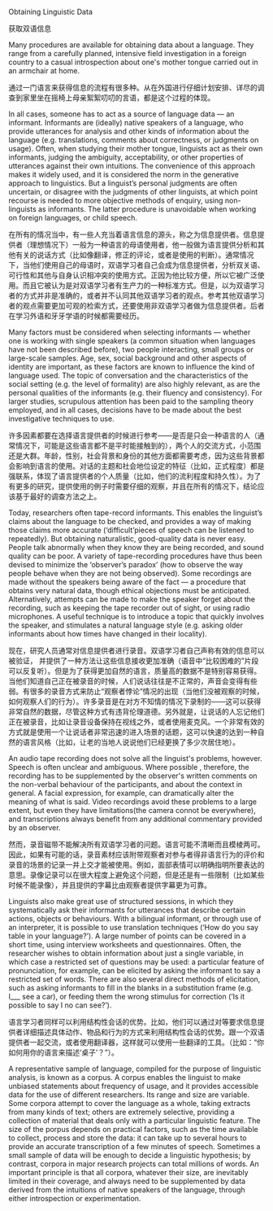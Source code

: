 Obtaining Linguistic Data

获取双语信息

Many procedures are available for obtaining data about a language. They range from a carefully planned, intensive field investigation in a foreign country to a casual introspection about one's mother tongue carried out in an armchair at home. 

通过一门语言来获得信息的流程有很多种。从在外国进行仔细计划安排、详尽的调查到家里坐在摇椅上母亲絮絮叨叨的言语，都是这个过程的体现。

In all cases, someone has to act as a source of language data — an informant. Informants are (ideally) native speakers of a language, who provide utterances for analysis and other kinds of information about the language (e.g. translations, comments about correctness, or judgments on usage). Often, when studying their mother tongue, linguists act as their own informants, judging the ambiguity, acceptability, or other properties of utterances against their own intuitions. The convenience of this approach makes it widely used, and it is considered the norm in the generative approach to linguistics. But a linguist’s personal judgments are often uncertain, or disagree with the judgments of other linguists, at which point recourse is needed to more objective methods of enquiry, using non-linguists as informants. The latter procedure is unavoidable when working on foreign languages, or child speech. 

在所有的情况当中，有一些人充当着语言信息的源头，称之为信息提供者。信息提供者（理想情况下）一般为一种语言的母语使用者，他一般做为语言提供分析和其他有关的说话方式（比如像翻译，修正的评论，或者是使用的判断）。通常情况下，当他们使用自己的母语时，双语学习者自己会成为信息提供者，分析双关语、可行性和其他与自身认识相冲突的使用方式。正因为他比较方便，所以它被广泛使用。而且它被认为是对双语学习者有生产力的一种标准方式。但是，以为双语学习者的方式并非是准确的，或者并不认同其他双语学习者的观点。参考其他双语学习者的观点需要更加可观的检索方式，还要使用非双语学习者做为信息提供者。后者在学习外语和牙牙学语的时候都需要经历。

Many factors must be considered when selecting informants — whether one is working with single speakers (a common situation when languages have not been described before), two people interacting, small groups or large-scale samples. Age, sex, social background and other aspects of identity are important, as these factors are known to influence the kind of language used. The topic of conversation and the characteristics of the social setting (e.g. the level of formality) are also highly relevant, as are the personal qualities of the informants (e.g. their fluency and consistency). For larger studies, scrupulous attention has been paid to the sampling theory employed, and in all cases, decisions have to be made about the best investigative techniques to use.

许多因素都要在选择语言提供者的时候进行参考——是否是只会一种语言的人（通常情况下，可能是这些语言都不是平时能接触到的），两个人的交流方式，小范围还是大群。年龄，性别，社会背景和身份的其他方面都需要考虑，因为这些背景都会影响到语言的使用。对话的主题和社会地位设定的特征（比如，正式程度）都是强联系，体现了语言提供者的个人质量（比如，他们的流利程度和持久性）。为了有更多的研究，提供使用的例子时需要仔细的观察，并且在所有的情况下，结论应该基于最好的调查方法之上。

Today, researchers often tape-record informants. This enables the linguist’s claims about the language to be checked, and provides a way of making those claims more accurate (‘difficult’pieces of speech can be listened to repeatedly). But obtaining naturalistic, good-quality data is never easy. People talk abnormally when they know they are being recorded, and sound quality can be poor. A variety of tape-recording procedures have thus been devised to minimize the ‘observer’s paradox’ (how to observe the way people behave when they are not being observed). Some recordings are made without the speakers being aware of the fact — a procedure that obtains very natural data, though ethical objections must be anticipated. Alternatively, attempts can be made to make the speaker forget about the recording, such as keeping the tape recorder out of sight, or using radio microphones. A useful technique is to introduce a topic that quickly involves the speaker, and stimulates a natural language style (e.g. asking older informants about how times have changed in their locality).

现在，研究人员通常对信息提供者进行录音。双语学习者自己声称有效的信息可以被验证， 并提供了一种方法让这些信息接收更加准确（语音中“比较困难的”片段可以反复听）。但是为了获得更加自然的语言，质量高的数据不是特别容易获得。当他们知道自己正在被录音的时候，人们说话往往是不正常的，声音会变得有些弱。有很多的录音方式来防止“观察者悖论”情况的出现（当他们没被观察的时候，如何观察人们的行为）。许多录音是在对方不知情的情况下录制的——这可以获得非常自然的数据，尽管这种方式有违背伦理道德。另外就是，让说话的人忘记他们正在被录音，比如让录音设备保持在视线之外，或者使用麦克风。一个非常有效的方式就是使用一个让说话者非常迅速的进入场景的话题，这可以快速的达到一种自然的语言风格（比如，让老的当地人说说他们已经更换了多少次居住地）。

An audio tape recording does not solve all the linguist's problems, however. Speech is often unclear and ambiguous. Where possible , therefore, the recording has to be supplemented by the observer's written comments on the non-verbal behaviour of the participants, and about the context in general. A facial expression, for example, can dramatically alter the meaning of what is said. Video recordings avoid these problems to a large extent, but even they have limitations(the camera connot be everywhere), and transcriptions always benefit from any additional commentary provided by an observer.

然而，录音磁带不能解决所有双语学习者的问题。语言可能不清晰而且模棱两可。因此，如果有可能的话，录音素材应该附带观察者对参与者得非语言行为的评价和录音的场景的记录一并上交才能被使用。例如，面部表情可以明确指明所要表达的意思。录像记录可以在很大程度上避免这个问题，但是还是有一些限制（比如某些时候不能录像），并且提供的字幕比由观察者提供字幕更为可靠。

Linguists also make great use of structured sessions, in which they systematically ask their informants for utterances that describe certain actions, objects or behaviours. With a bilingual informant, or through use of an interpreter, it is possible to use translation techniques (‘How do you say table in your language?’). A large number of points can be covered in a short time, using interview worksheets and questionnaires. Often, the researcher wishes to obtain information about just a single variable, in which case a restricted set of questions may be used: a particular feature of pronunciation, for example, can be elicited by asking the informant to say a restricted set of words. There are also several direct methods of elicitation, such as asking informants to fill in the blanks in a substitution frame (e.g. I___ see a car), or feeding them the wrong stimulus for correction (‘Is it possible to say I no can see?’).

语言学习者同样可以利用结构性会话的优势。比如，他们可以通过对等要求信息提供者详细描述具体动作、物品和行为的方式来利用结构性会话的优势。跟一个双语提供者一起交流，或者使用翻译器，这样就可以使用一些翻译的工具。（比如：“你如何用你的语言来描述‘桌子’？”）。

A representative sample of language, compiled for the purpose of linguistic analysis, is known as a corpus. A corpus enables the linguist to make unbiased statements about frequency of usage, and it provides accessible data for the use of different researchers. Its range and size are variable. Some corpora attempt to cover the language as a whole, taking extracts from many kinds of text; others are extremely selective, providing a collection of material that deals only with a particular linguistic feature. The size of the porpus depends on practical factors, such as the time available to collect, process and store the data: it can take up to several hours to provide an accurate transcription of a few minutes of speech. Sometimes a small sample of data will be enough to decide a linguistic hypothesis; by contrast, corpora in major research projects can total millions of words. An important principle is that all corpora, whatever their size, are inevitably limited in their coverage, and always need to be supplemented by data derived from the intuitions of native speakers of the language, through either introspection or experimentation.
